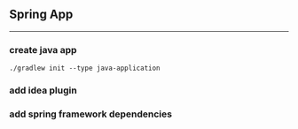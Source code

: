 ## Spring App 
---

### create java app
```
./gradlew init --type java-application
```


### add idea plugin


### add spring framework dependencies
